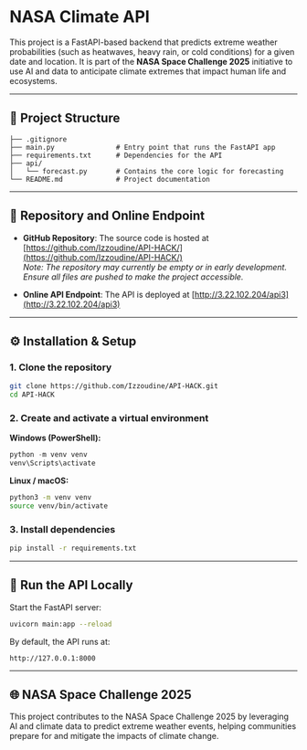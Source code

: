 # NASA Climate API

This project is a FastAPI-based backend that predicts extreme weather probabilities (such as heatwaves, heavy rain, or cold conditions) for a given date and location. It is part of the **NASA Space Challenge 2025** initiative to use AI and data to anticipate climate extremes that impact human life and ecosystems. 

---

## 📁 Project Structure

```
├── .gitignore
├── main.py               # Entry point that runs the FastAPI app
├── requirements.txt      # Dependencies for the API
├── api/
│   └── forecast.py       # Contains the core logic for forecasting
└── README.md             # Project documentation
```

---

## 📍 Repository and Online Endpoint

- **GitHub Repository**: The source code is hosted at [https://github.com/Izzoudine/API-HACK/](https://github.com/Izzoudine/API-HACK/)  
  *Note: The repository may currently be empty or in early development. Ensure all files are pushed to make the project accessible.*

- **Online API Endpoint**: The API is deployed at [http://3.22.102.204/api3](http://3.22.102.204/api3)  

---

## ⚙️ Installation & Setup

### 1. Clone the repository

```bash
git clone https://github.com/Izzoudine/API-HACK.git
cd API-HACK
```

### 2. Create and activate a virtual environment

**Windows (PowerShell):**
```powershell
python -m venv venv
venv\Scripts\activate
```

**Linux / macOS:**
```bash
python3 -m venv venv
source venv/bin/activate
```

### 3. Install dependencies

```bash
pip install -r requirements.txt
```

---

## 🚀 Run the API Locally

Start the FastAPI server:

```bash
uvicorn main:app --reload
```

By default, the API runs at:
```
http://127.0.0.1:8000
```

---

## 🌐 NASA Space Challenge 2025

This project contributes to the NASA Space Challenge 2025 by leveraging AI and climate data to predict extreme weather events, helping communities prepare for and mitigate the impacts of climate change.

